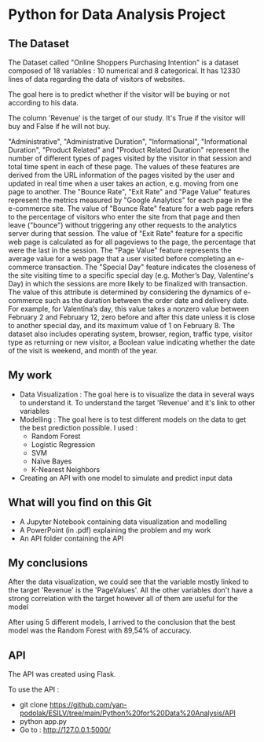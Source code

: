 # Python for Data Analysis Project
## The Dataset

The Dataset called "Online Shoppers Purchasing Intention" is a dataset composed of 18 variables : 10 numerical and 8 categorical.
It has 12330 lines of data regarding the data of visitors of websites.

The goal here is to predict whether if the visitor will be buying or not according to his data.

The column 'Revenue' is the target of our study. It's True if the visitor will buy and False if he will not buy.

"Administrative", "Administrative Duration", "Informational", "Informational Duration", "Product Related" and "Product Related Duration" represent the number of
different types of pages visited by the visitor in that session and total time spent in each of these page. The values of these features are derived from
the URL information of the pages visited by the user and updated in real time when a user takes an action, e.g. moving from one page to another. The "Bounce Rate",
"Exit Rate" and "Page Value" features represent the metrics measured by "Google Analytics" for each page in the e-commerce site. The value of "Bounce Rate" feature
for a web page refers to the percentage of visitors who enter the site from that page and then leave ("bounce") without triggering any other requests to the analytics
server during that session. The value of "Exit Rate" feature for a specific web page is calculated as for all pageviews to the page, the percentage that were the last in
the session. The "Page Value" feature represents the average value for a web page that a user visited before completing an e-commerce transaction. The "Special Day" feature
indicates the closeness of the site visiting time to a specific special day (e.g. Mother’s Day, Valentine's Day) in which the sessions are more likely to be finalized with
transaction. The value of this attribute is determined by considering the dynamics of e-commerce such as the duration between the order date and delivery date. For example,
for Valentina’s day, this value takes a nonzero value between February 2 and February 12, zero before and after this date unless it is close to another special day, and its
maximum value of 1 on February 8. The dataset also includes operating system, browser, region, traffic type, visitor type as returning or new visitor, a Boolean value
indicating whether the date of the visit is weekend, and month of the year.

## My work

* Data Visualization : The goal here is to visualize the data in several ways to understand it. To understand the target 'Revenue' and it's link to other variables
* Modelling : The goal here is to test different models on the data to get the best prediction possible. I used :
    * Random Forest
    * Logistic Regression
    * SVM
    * Naïve Bayes
    * K-Nearest Neighbors
* Creating an API with one model to simulate and predict input data


## What will you find on this Git

* A Jupyter Notebook containing data visualization and modelling
* A PowerPoint (in .pdf) explaining the problem and my work
* An API folder containing the API


## My conclusions

After the data visualization, we could see that the variable mostly linked to the target 'Revenue' is the 'PageValues'. All the other variables don't have a strong correlation with the target however all of them are useful for the model

After using 5 different models, I arrived to the conclusion that the best model was the Random Forest with 89,54% of accuracy.


## API

The API was created using Flask.

To use the API : 
* git clone https://github.com/yan-podolak/ESILV/tree/main/Python%20for%20Data%20Analysis/API
* python app.py
* Go to : http://127.0.0.1:5000/
